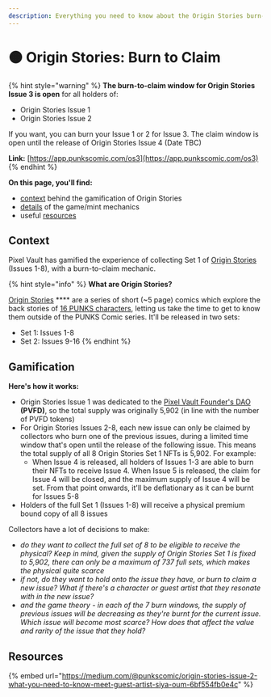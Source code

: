 ```yaml
---
description: Everything you need to know about the Origin Stories burn-to-claim mechanic
---
```


# 🟠 Origin Stories: Burn to Claim

{% hint style="warning" %}
**The burn-to-claim window for Origin Stories Issue 3 is open** for all holders of:

* Origin Stories Issue 1
* Origin Stories Issue 2

If you want, you can burn your Issue 1 or 2 for Issue 3. The claim window is open until the release of Origin Stories Issue 4 (Date TBC)

**Link:** [https://app.punkscomic.com/os3](https://app.punkscomic.com/os3)
{% endhint %}

**On this page, you'll find:**

* [context](origin-stories.md#context) behind the gamification of Origin Stories
* [details](origin-stories.md#gamification) of the game/mint mechanics
* useful [resources](origin-stories.md#further-reading)

## **Context**

Pixel Vault has gamified the experience of collecting Set 1 of [Origin Stories](../learn/ecosystem/punks/origin-stories.md) (Issues 1-8), with a burn-to-claim mechanic.

{% hint style="info" %}
**What are Origin Stories?**

[Origin Stories](../learn/ecosystem/punks/origin-stories.md) **** are a series of short (\~5 page) comics which explore the back stories of [16 PUNKS characters](../learn/ecosystem/punks/punks-comic/16-punks.md), letting us take the time to get to know them outside of the PUNKS Comic series. It'll be released in two sets:

* Set 1: Issues 1-8
* Set 2: Issues 9-16
{% endhint %}

## **Gamification**

**Here's how it works:**&#x20;

* Origin Stories Issue 1 was dedicated to the [Pixel Vault Founder's DAO](../learn/ecosystem/pvfd.md) **(PVFD)**, so the total supply was originally 5,902 (in line with the number of PVFD tokens)
* For Origin Stories Issues 2-8, each new issue can only be claimed by collectors who burn one of the previous issues, during a limited time window that's open until the release of the following issue. This means the total supply of all 8 Origin Stories Set 1 NFTs is 5,902. For example:
  * When Issue 4 is released, all holders of Issues 1-3 are able to burn their NFTs to receive Issue 4. When Issue 5 is released, the claim for Issue 4 will be closed, and the maximum supply of Issue 4 will be set. From that point onwards, it'll be deflationary as it can be burnt for Issues 5-8
* Holders of the full Set 1 (Issues 1-8) will receive a physical premium bound copy of all 8 issues

Collectors have a lot of decisions to make:

* _do they want to collect the full set of 8 to be eligible to receive the physical? Keep in mind, given the supply of Origin Stories Set 1 is fixed to 5,902, there can only be a maximum of 737 full sets, which makes the physical quite scarce_
* _if not, do they want to hold onto the issue they have, or burn to claim a new issue? What if there's a character or guest artist that they resonate with in the new issue?_
* _and the game theory - in each of the 7 burn windows, the supply of previous issues will be decreasing as they're burnt for the current issue. Which issue will become most scarce? How does that affect the value and rarity of the issue that they hold?_

## **Resources**

{% embed url="https://medium.com/@punkscomic/origin-stories-issue-2-what-you-need-to-know-meet-guest-artist-siya-oum-6bf554fb0e4c" %}
